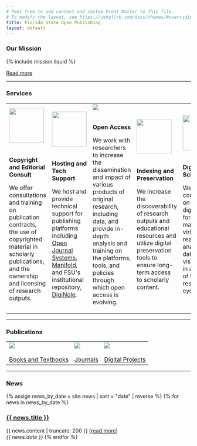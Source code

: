 ```yaml
---
# Feel free to add content and custom Front Matter to this file.
# To modify the layout, see https://jekyllrb.com/docs/themes/#overriding-theme-defaults
title: Florida State Open Publishing
layout: default
---
```


### Our Mission

{% include mission.liquid %}

[Read more](/about)

<hr/>

### Services
<div id="services">
<table>
  <tr>
    <td>
      <img class="logo" src="{{ site.baseurl }}/assets/images/logos/copyright2.png" height="95px" width="95px"/>
      <br/><br/><p><b>Copyright and Editorial Consult</b></p>
      <p>We offer consultations and training on publication contracts, the use of copyrighted material in scholarly publications, and the ownership and licensing of research outputs.</p>
    </td>
    <td>
      <img class="logo" src="{{ site.baseurl }}/assets/images/logos/network2.png" height="95px" width="95px"/>
      <br/><br/><p><b>Hosting and Tech Support</b></p>
      <p>We host and provide technical support for publishing platforms including <a href="https://pkp.sfu.ca/ojs/" title="Public Knowledge Project homepage for Open Journal Systems">Open Journal Systems</a>, <a href="https://manifold.lib.fsu.edu/" title="Florida State Open Publishing hosted Manifold instance">Manifold</a>, and FSU's institutional repository, <a href="DigiNole, Florida State University's Digital Research Repository">DigiNole</a>.</p>
    </td>
    <td>
      <img class="logo" src="{{ site.baseurl }}/assets/images/logos/OpenAccess.png"/>
      <br/><br/><p><b>Open Access</b></p>
      <p>We work with researchers to increase the dissemination and impact of various products of original research, including data, and provide in-depth analysis and training on the platforms, tools, and policies through which open access is evolving.</p>
    </td>
    <td>
      <img class="logo" src="{{ site.baseurl }}/assets/images/logos/bookIcon-01.png" height="95px" width="95px"/>
      <br/><br/><p><b>Indexing and Preservation</b></p>
      <p>We increase the discoverability of research outputs and educational resources and utilize digital preservation tools to ensure long-term access to scholarly content.</p>
    </td>
    <td>
      <img class="logo" src="{{ site.baseurl }}/assets/images/logos/DHweb.png" height="95px" width="95px"/>
      <br/><br/><p><b>Digital Scholarship</b></p>
      <p>We provide consultations on the use of digital tools for GIS mapping, virtual reality, text analysis, and data visualization in all stages of the research cycle.</p>
    </td>
  </tr>
</table>
</div>

<hr/>

### Publications
<div id="publications">

<table>
  <tr>
    <td>
      <img class="publications" src="{{ site.baseurl }}/assets/images/books-oer/bookSVP.jpg"/>
      <br/><br/><a href="books-oer">Books and Textbooks</a>
    </td>
    <td>
      <img class="publications" src="{{ site.baseurl }}/assets/images/journals/journalOWL.png"/>
      <br/><br/><a href="journals">Journals</a>
    </td>
    <td>
      <img class="publications" src="{{ site.baseurl }}/assets/images/projects/projILSecolo.jpg"/>
      <br/><br/><a href="projects">Digital Projects</a>
    </td>
  </tr>
</table>

</div>

<hr/>

### News
<div id="news">

{% assign news_by_date = site.news | sort = "date" | reverse %}
{% for news in news_by_date %}
<h3><a href="{{ site.baseurl }}{{ news.permalink }}">{{ news.title }}</a></h3>
{{ news.content | truncate: 200 }} <a href="{{ news.permalink }}">[read more]</a><br/>
<em>{{ news.date }}</em>
{% endfor %}
</div>





